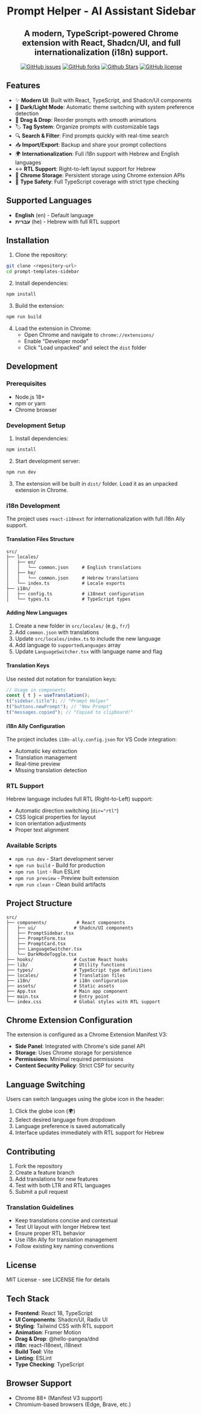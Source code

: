 <h1 align="center">Prompt Helper - AI Assistant Sidebar</h1>

<h2 align="center">A modern, TypeScript-powered Chrome extension with React, Shadcn/UI, and full internationalization (i18n) support.</h2>

<p align="center">
<a href="https://github.com/tooniez/chrome-extension-vite-shadcn-framer/issues"><img alt="GitHub issues" src="https://img.shields.io/github/issues/tooniez/chrome-extension-vite-shadcn-framer"></a>
<a href="https://github.com/tooniez/chrome-extension-vite-shadcn-framer/network"><img alt="GitHub forks" src="https://img.shields.io/github/forks/tooniez/chrome-extension-vite-shadcn-framer"></a>
<a href="https://github.com/tooniez/chrome-extension-vite-shadcn-framer/stargazers"><img alt="Github Stars" src="https://img.shields.io/github/stars/tooniez/chrome-extension-vite-shadcn-framer"></a>
<a href="https://github.com/tooniez/chrome-extension-vite-shadcn-framer/blob/master/LICENSE"><img alt="GitHub license" src="https://img.shields.io/github/license/tooniez/chrome-extension-vite-shadcn-framer"></a>
</p>

## Features

- ✨ **Modern UI**: Built with React, TypeScript, and Shadcn/UI components
- 🎨 **Dark/Light Mode**: Automatic theme switching with system preference detection
- 🔄 **Drag & Drop**: Reorder prompts with smooth animations
- 🏷️ **Tag System**: Organize prompts with customizable tags
- 🔍 **Search & Filter**: Find prompts quickly with real-time search
- 📥 **Import/Export**: Backup and share your prompt collections
- 🌍 **Internationalization**: Full i18n support with Hebrew and English languages
- ↔️ **RTL Support**: Right-to-left layout support for Hebrew
- 💾 **Chrome Storage**: Persistent storage using Chrome extension APIs
- 🎯 **Type Safety**: Full TypeScript coverage with strict type checking

## Supported Languages

- **English** (en) - Default language
- **עברית** (he) - Hebrew with full RTL support

## Installation

1. Clone the repository:

```bash
git clone <repository-url>
cd prompt-templates-sidebar
```

2. Install dependencies:

```bash
npm install
```

3. Build the extension:

```bash
npm run build
```

4. Load the extension in Chrome:
   - Open Chrome and navigate to `chrome://extensions/`
   - Enable "Developer mode"
   - Click "Load unpacked" and select the `dist` folder

## Development

### Prerequisites

- Node.js 18+
- npm or yarn
- Chrome browser

### Development Setup

1. Install dependencies:

```bash
npm install
```

2. Start development server:

```bash
npm run dev
```

3. The extension will be built in `dist/` folder. Load it as an unpacked extension in Chrome.

### i18n Development

The project uses `react-i18next` for internationalization with full i18n Ally support.

#### Translation Files Structure

```
src/
├── locales/
│   ├── en/
│   │   └── common.json     # English translations
│   ├── he/
│   │   └── common.json     # Hebrew translations
│   └── index.ts            # Locale exports
├── i18n/
│   ├── config.ts           # i18next configuration
│   └── types.ts            # TypeScript types
```

#### Adding New Languages

1. Create a new folder in `src/locales/` (e.g., `fr/`)
2. Add `common.json` with translations
3. Update `src/locales/index.ts` to include the new language
4. Add language to `supportedLanguages` array
5. Update `LanguageSwitcher.tsx` with language name and flag

#### Translation Keys

Use nested dot notation for translation keys:

```typescript
// Usage in components
const { t } = useTranslation();
t("sidebar.title"); // "Prompt Helper"
t("buttons.newPrompt"); // "New Prompt"
t("messages.copied"); // "Copied to clipboard!"
```

#### i18n Ally Configuration

The project includes `i18n-ally.config.json` for VS Code integration:

- Automatic key extraction
- Translation management
- Real-time preview
- Missing translation detection

### RTL Support

Hebrew language includes full RTL (Right-to-Left) support:

- Automatic direction switching (`dir="rtl"`)
- CSS logical properties for layout
- Icon orientation adjustments
- Proper text alignment

### Available Scripts

- `npm run dev` - Start development server
- `npm run build` - Build for production
- `npm run lint` - Run ESLint
- `npm run preview` - Preview built extension
- `npm run clean` - Clean build artifacts

## Project Structure

```
src/
├── components/           # React components
│   ├── ui/              # Shadcn/UI components
│   ├── PromptSidebar.tsx
│   ├── PromptForm.tsx
│   ├── PromptCard.tsx
│   ├── LanguageSwitcher.tsx
│   └── DarkModeToggle.tsx
├── hooks/               # Custom React hooks
├── lib/                 # Utility functions
├── types/               # TypeScript type definitions
├── locales/             # Translation files
├── i18n/                # i18n configuration
├── assets/              # Static assets
├── App.tsx              # Main app component
├── main.tsx             # Entry point
└── index.css            # Global styles with RTL support
```

## Chrome Extension Configuration

The extension is configured as a Chrome Extension Manifest V3:

- **Side Panel**: Integrated with Chrome's side panel API
- **Storage**: Uses Chrome storage for persistence
- **Permissions**: Minimal required permissions
- **Content Security Policy**: Strict CSP for security

## Language Switching

Users can switch languages using the globe icon in the header:

1. Click the globe icon (🌍)
2. Select desired language from dropdown
3. Language preference is saved automatically
4. Interface updates immediately with RTL support for Hebrew

## Contributing

1. Fork the repository
2. Create a feature branch
3. Add translations for new features
4. Test with both LTR and RTL languages
5. Submit a pull request

### Translation Guidelines

- Keep translations concise and contextual
- Test UI layout with longer Hebrew text
- Ensure proper RTL behavior
- Use i18n Ally for translation management
- Follow existing key naming conventions

## License

MIT License - see LICENSE file for details

## Tech Stack

- **Frontend**: React 18, TypeScript
- **UI Components**: Shadcn/UI, Radix UI
- **Styling**: Tailwind CSS with RTL support
- **Animation**: Framer Motion
- **Drag & Drop**: @hello-pangea/dnd
- **i18n**: react-i18next, i18next
- **Build Tool**: Vite
- **Linting**: ESLint
- **Type Checking**: TypeScript

## Browser Support

- Chrome 88+ (Manifest V3 support)
- Chromium-based browsers (Edge, Brave, etc.)

